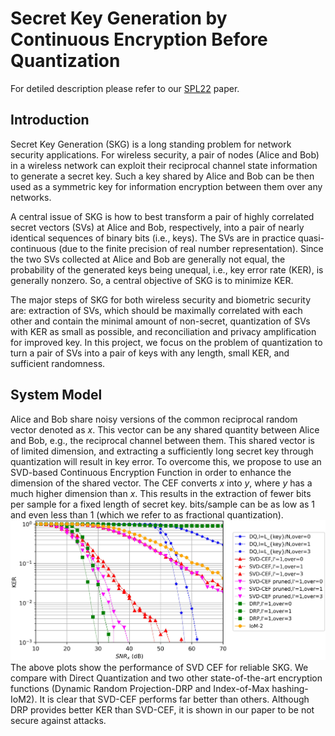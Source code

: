# Secret Key Generation by Continuous Encryption Before Quantization

For detiled description please refer to our [SPL22](https://intra.ece.ucr.edu/~yhua/Reprint_Maksud_Hua_SPL_2022.pdf) paper.

## Introduction
Secret Key Generation (SKG) is a long standing problem for network security applications. For wireless security, a pair of nodes (Alice and Bob) in a wireless network can exploit their reciprocal channel state information to generate a secret key. Such a key shared by Alice and Bob can be then used as a symmetric key for information encryption between them over any networks.

A central issue of SKG is how to best transform a pair of highly correlated secret vectors (SVs) at Alice and Bob, respectively, into a pair of nearly identical sequences of binary bits (i.e., keys). The SVs are in practice quasi-continuous (due to the finite precision of real number representation). Since the two SVs collected at Alice and Bob are generally not equal, the probability of the generated keys being unequal, i.e., key error rate (KER), is generally nonzero. So, a central objective of SKG is to minimize KER.

The major steps of SKG for both wireless security and biometric security are: extraction of SVs, which should be maximally correlated with each other and contain the minimal amount of non-secret, quantization of SVs with KER as small as possible, and reconciliation and privacy amplification for improved key. In this project, we focus on the problem of quantization to turn a pair of SVs into a pair of keys with any length, small KER, and sufficient randomness.

## System Model
Alice and Bob share noisy versions of the common reciprocal random vector denoted as $x$. This vector can be any shared quantity between Alice and Bob, e.g., the reciprocal channel between them. This shared vector is of limited dimension, and extracting a sufficiently long secret key through quantization will result in key error. To overcome this, we propose to use an SVD-based Continuous Encryption Function in order to enhance the dimension of the shared vector. The CEF converts $x$ into $y$, where $y$ has a much higher dimension than $x$. This results in the extraction of fewer bits per sample for a fixed length of secret key. bits/sample can be as low as $1$ and even less than $1$ (which we refer to as fractional quantization).![](data_plots/fig_KER.jpg)
The above plots show the performance of SVD CEF for reliable SKG. We compare with Direct Quantization and two other state-of-the-art encryption functions (Dynamic Random Projection-DRP and Index-of-Max hashing-IoM2). It is clear that SVD-CEF performs far better than others. Although DRP provides better KER than SVD-CEF, it is shown in our paper to be not secure against attacks.
